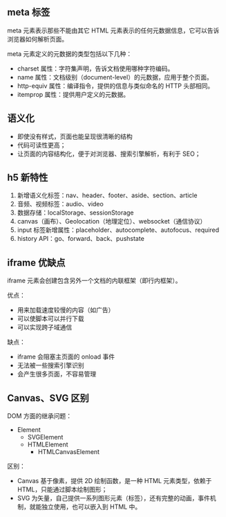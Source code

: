 
## meta 标签

meta 元素表示那些不能由其它 HTML 元素表示的任何元数据信息，它可以告诉浏览器如何解析页面。

meta 元素定义的元数据的类型包括以下几种：

- charset 属性：字符集声明，告诉文档使用哪种字符编码。
- name 属性：文档级别（document-level）的元数据，应用于整个页面。
- http-equiv 属性：编译指令，提供的信息与类似命名的 HTTP 头部相同。
- itemprop 属性：提供用户定义的元数据。

## 语义化

- 即使没有样式，页面也能呈现很清晰的结构
- 代码可读性更高；
- 让页面的内容结构化，便于对浏览器、搜索引擎解析，有利于 SEO；

## h5 新特性
1. 新增语义化标签：nav、header、footer、aside、section、article
1. 音频、视频标签：audio、video
1. 数据存储：localStorage、sessionStorage
1. canvas（画布）、Geolocation（地理定位）、websocket（通信协议）
1. input 标签新增属性：placeholder、autocomplete、autofocus、required
1. history API：go、forward、back、pushstate

## iframe 优缺点

iframe 元素会创建包含另外一个文档的内联框架（即行内框架）。

优点：

- 用来加载速度较慢的内容（如广告）
- 可以使脚本可以并行下载
- 可以实现跨子域通信

缺点：

- iframe 会阻塞主页面的 onload 事件
- 无法被一些搜索引擎识别
- 会产生很多页面，不容易管理

## Canvas、SVG 区别

DOM 方面的继承问题：

- Element
  - SVGElement
  - HTMLElement
    - HTMLCanvasElement

区别：

- Canvas 基于像素，提供 2D 绘制函数，是一种 HTML 元素类型，依赖于 HTML，只能通过脚本绘制图形；
- SVG 为矢量，自己提供一系列图形元素（标签），还有完整的动画，事件机制，就能独立使用，也可以嵌入到 HTML 中。

